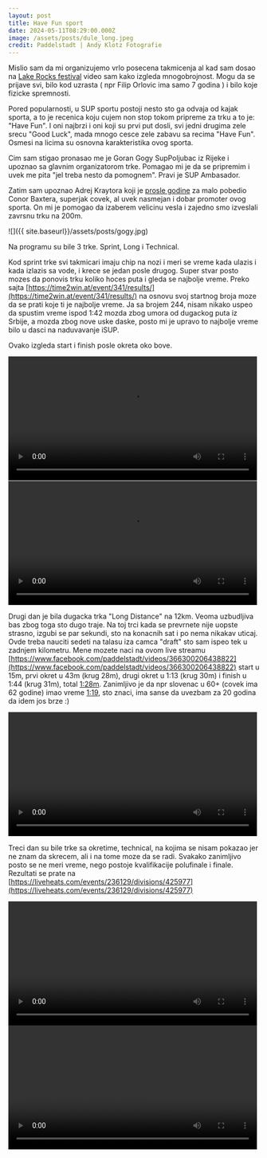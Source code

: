 ```yaml
---
layout: post
title: Have Fun sport
date: 2024-05-11T08:29:00.000Z
image: /assets/posts/dule_long.jpeg
credit: Paddelstadt | Andy Klotz Fotografie
---
```

Mislio sam da mi organizujemo vrlo posecena takmicenja al kad sam dosao na [Lake Rocks festival](https://www.paddelstadt.at/en/festival/) video sam kako izgleda mnogobrojnost. Mogu da se prijave svi, bilo kod uzrasta ( npr Filip Orlovic ima samo 7 godina ) i bilo koje fizicke spremnosti.

Pored popularnosti, u SUP sportu postoji nesto sto ga odvaja od kajak sporta, a to je recenica koju cujem non stop tokom pripreme za trku a to je: "Have Fun". I oni najbrzi i oni koji su prvi put dosli, svi jedni drugima zele srecu "Good Luck", mada mnogo cesce zele zabavu sa recima "Have Fun". Osmesi na licima su osnovna karakteristika ovog sporta.

Cim sam stigao pronasao me je Goran Gogy SupPoljubac iz Rijeke i upoznao sa glavnim organizatorom trke. Pomagao mi je da se pripremim i uvek me pita "jel treba nesto da pomognem". Pravi je SUP Ambasador.

Zatim sam upoznao Adrej Kraytora koji je [prosle godine](/2023/11/19/sup-spektakl) za malo pobedio Conor Baxtera, superjak covek, al uvek nasmejan i dobar promoter ovog sporta. On mi je pomogao da izaberem velicinu vesla i zajedno smo izveslali zavrsnu trku na 200m.

![]({{ site.baseurl}}/assets/posts/gogy.jpg)

Na programu su bile 3 trke. Sprint, Long i Technical.

Kod sprint trke svi takmicari imaju chip na nozi i meri se vreme kada ulazis i kada izlazis sa vode, i krece se jedan posle drugog. Super stvar posto mozes da ponovis trku koliko hoces puta i gleda se najbolje vreme. Preko sajta [https://time2win.at/event/341/results/](https://time2win.at/event/341/results/) na osnovu svoj startnog broja moze da se prati koje ti je najbolje vreme. Ja sa brojem 244, nisam nikako uspeo da spustim vreme ispod 1:42  mozda zbog umora od dugackog puta iz Srbije, a mozda zbog nove uske daske, posto mi je upravo to najbolje vreme bilo u dasci na naduvavanje iSUP.

Ovako izgleda start i finish posle okreta oko bove.

<div class="row post-image-bg" markdown="1">
  <div class="col-md-6">
    <video width="99%" height="auto" controls>
      <source src="/assets/uploads/video-ffad8c5e3f07020f7c8f7dcea5bc6b42-v.mp4" type="video/mp4" markdown="1" >
    </video>
  </div>
  <div class="col-md-6">
    <video width="99%" height="auto" controls>
      <source src="/assets/uploads/video-121f7a2e006bfc3743ed0ec7e9d3ddb4-v.mp4" markdown="1" >
    </video>
  </div>
</div>


Drugi dan je bila dugacka trka "Long Distance" na 12km. Veoma uzbudljiva bas zbog toga sto dugo traje. Na toj trci kada se prevrnete nije uopste strasno, izgubi se par sekundi, sto na konacnih sat i po nema nikakav uticaj. Ovde treba nauciti sedeti na talasu iza camca "draft" sto sam ispeo tek u zadnjem kilometru.
Mene mozete naci na ovom live streamu
[https://www.facebook.com/paddelstadt/videos/366300206438822](https://www.facebook.com/paddelstadt/videos/366300206438822)
 start u 15m, prvi okret u 43m (krug 28m), drugi okret u 1:13 (krug 30m) i finish u 1:44 (krug 31m), total [1:28m](https://time2win.at/event/341/results/242210). Zanimljivo je da npr slovenac u 60+ (covek ima 62 godine) imao vreme [1:19](https://time2win.at/event/341/results/242195), sto znaci, ima sanse da uvezbam za 20 godina da idem jos brze :)


<video width="99%" height="auto" controls>
  <source src="/assets/posts/long.mp4" type="video/mp4" markdown="1" >
</video>

Treci dan su bile trke sa okretime, technical, na kojima se nisam pokazao jer ne
znam da skrecem, ali i na tome moze da se radi. Svakako zanimljivo posto se ne
meri vreme, nego postoje kvalifikacije polufinale i finale. Rezultati se prate
na
[https://liveheats.com/events/236129/divisions/425977](https://liveheats.com/events/236129/divisions/425977)


<div class="row post-image-bg" markdown="1">
  <div class="col-md-6">
    <video width="99%" height="auto" controls>
      <source src="/assets/posts/startTechincal.mp4" type="video/mp4" markdown="1" >
    </video>
  </div>
  <div class="col-md-6">
    <video width="99%" height="auto" controls>
      <source src="/assets/posts/finishTechincal.mp4" markdown="1" >
    </video>
  </div>
</div>
